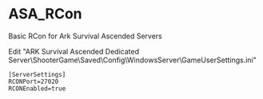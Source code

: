 # ASA_RCon
 Basic RCon for Ark Survival Ascended Servers

Edit "ARK Survival Ascended Dedicated Server\ShooterGame\Saved\Config\WindowsServer\GameUserSettings.ini"
```
[ServerSettings]
RCONPort=27020
RCONEnabled=true
```